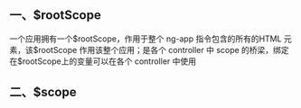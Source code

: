 ## 一、\$rootScope

一个应用拥有一个\$rootScope，作用于整个 ng-app 指令包含的所有的HTML 元素，该\$rootScope 作用该整个应用；是各个 controller 中 scope 的桥梁，绑定在\$rootScope上的变量可以在各个 controller 中使用

## 二、\$scope



